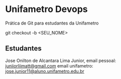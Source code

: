 # Unifametro Devops

Prática de Git para estudantes da Unifametro

git checkout -b <SEU_NOME>

## Estudantes
Jose Onilton de Alcantara Lima Junior, 
email pessoal: juniiorliimatt@gmail.com
email unifametro: jose.junior11@aluno.unifametro.edu.br

